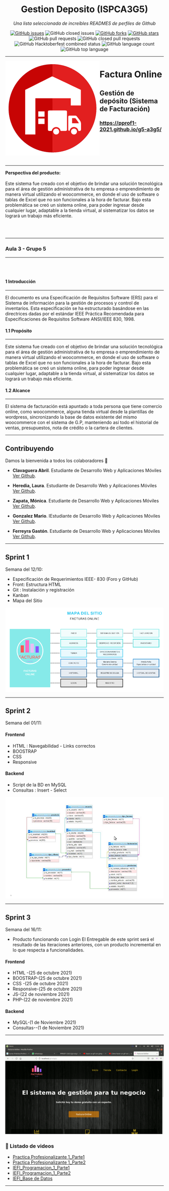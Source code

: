 
<h1 align="center">Gestion Deposito (ISPCA3G5)</h1>
<div align="center">


<i>Una lista seleccionada de increíbles READMES de perfiles de Github</i>

<a href="https://github.com/PPROF1-2021/g5-a3g5/issues"><img alt="GitHub issues" src="https://img.shields.io/github/issues/PPROF1-2021/g5-a3g5?style=for-the-badge"></a>
<img alt="GitHub closed issues" src="https://img.shields.io/github/issues-closed/PPROF1-2021/g5-a3g5?style=for-the-badge">
<a href="https://github.com/PPROF1-2021/g5-a3g5/network"><img alt="GitHub forks" src="https://img.shields.io/github/forks/PPROF1-2021/g5-a3g5?style=for-the-badge"></a>
<a href="https://github.com/PPROF1-2021/g5-a3g5/stargazers"><img alt="GitHub stars" src="https://img.shields.io/github/stars/PPROF1-2021/g5-a3g5?style=for-the-badge"></a>
<img alt="GitHub pull requests" src="https://img.shields.io/github/issues-pr/PPROF1-2021/g5-a3g5?style=for-the-badge">
<img alt="GitHub closed pull requests" src="https://img.shields.io/github/issues-pr-closed-raw/PPROF1-2021/g5-a3g5?style=for-the-badge">
<img alt="GitHub Hacktoberfest combined status" src="https://img.shields.io/github/hacktoberfest/2021/PPROF1-2021/g5-a3g5?style=for-the-badge">
<img alt="GitHub language count" src="https://img.shields.io/github/languages/count/PPROF1-2021/g5-a3g5?style=for-the-badge">
<img alt="GitHub top language" src="https://img.shields.io/github/languages/top/PPROF1-2021/g5-a3g5?style=for-the-badge">

</div>

---

<a href="url"><img src="https://github.com/PPROF1-2021/g5-a3g5/blob/master/img/Logo.png" align="left" height="300"></a>


# Factura Online
## Gestión de depósito (Sistema de Facturación)
### https://pprof1-2021.github.io/g5-a3g5/
<br>
<br>
<br>
<br>

####
---
**Perspectiva del producto:**
<br><br>
Este sistema fue creado con el objetivo de brindar una solución tecnológica para el área de gestión
administrativa de tu empresa o emprendimiento de manera virtual utilizando el woocommerce, en donde el
uso de software o tablas de Excel que no son funcionales a la hora de facturar. Bajo esta problemática se creó
un sistema online, para poder ingresar desde cualquier lugar, adaptable a la tienda virtual, al sistematizar los
datos se logrará un trabajo más eficiente.

<br>
<br>


---

###         Aula 3 -  Grupo 5
---
<br>
<br>

#### 1     Introducción
---
El documento es una Especificación de Requisitos Software (ERS) para el Sistema de información para la gestión de procesos y control de inventarios. Esta especificación se ha estructurado basándose en las directrices dadas por el estándar IEEE Práctica Recomendada para Especificaciones de Requisitos Software ANSI/IEEE 830, 1998.
<br>

#### 1.1         Propósito
---
Este sistema fue creado con el objetivo de brindar una solución tecnológica para el
área de gestión administrativa de tu empresa o emprendimiento de manera
virtual utilizando el woocommerce, en donde el uso de software o tablas de Excel
que no son funcionales a la hora de facturar.
Bajo esta problemática se creó un sistema online, para poder ingresar desde
cualquier lugar, adaptable a la tienda virtual, al sistematizar los datos se logrará
un trabajo más eficiente.
<br>

#### 1.2         Alcance
--- 
El sistema de facturación está apuntado a toda persona que tiene comercio online, como woocommerce, alguna tienda virtual desde la plantillas de wordpress, sincronizando la base de datos existente del mismo woocommerce con el sistema de G.P, manteniendo así todo el historial de ventas, presupuestos, nota de crédito o la cartera de clientes.



--- 

## Contribuyendo

Damos la bienvenida a todos los colaboradores 💙

- **Clavaguera Abril**. Estudiante de Desarrollo Web y Aplicaciones Móviles [Ver Github](https://github.com/Abrilc90).
- **Heredia, Laura**. Estudiante de Desarrollo Web y Aplicaciones Móviles [Ver Github](https://github.com/Lauraheredia).

- **Zapata, Mónica**. Estudiante de Desarrollo Web y Aplicaciones Móviles [Ver Github](https://github.com/MonicaVZapata).

- **Gonzalez Mario**. IEstudiante de Desarrollo Web y Aplicaciones Móviles [Ver Github](https://github.com/mariogonzalezispc).

- **Ferreyra Gastón**. Estudiante de Desarrollo Web y Aplicaciones Móviles [Ver Github](https://github.com/gastonloco).
--- 

## Sprint 1

Semana del 12/10:

- Especificación de Requerimientos IEEE- 830 (Foro y GitHub)
- Front: Estructura HTML
- Git : Instalación y registración
- Kanban
- Mapa del Sitio




<p align="center">
  <a>
    <img alt="Edit on CodeSandbox" src="https://github.com/PPROF1-2021/g5-a3g5/blob/master/img/mapa.png">
  </a>
</p>

--- 

## Sprint 2

Semana del 01/11:
#### Frontend

- HTML : Navegabilidad - Links correctos 
- BOOSTRAP
- CSS 
- Responsive
#### Backend

- Script de la BD en MySQL
- Consultas : Insert - Select


<p align="center">
  <a>
    <img alt="Edit on CodeSandbox" src="https://github.com/PPROF1-2021/g5-a3g5/blob/master/img/bd.png">
  </a>
</p>

--- 

## Sprint 3

Semana del 16/11:

- Producto funcionando con Login 
El Entregable de este sprint será el resultado de las iteraciones anteriores, con un producto incremental en lo que respecta a funcionalidades. 


#### Frontend
- HTML -(25 de octubre 2021)
- BOOSTRAP-(25 de octubre 2021)
- CSS -(25 de octubre 2021)
- Responsive-(25 de octubre 2021)
- JS-(22 de noviembre 2021)
- PHP-(22 de noviembre 2021)

#### Backend
- MySQL-(1 de Noviembre 2021)
- Consultas--(1 de Noviembre 2021)
--- 
<img alt="Awesome GitHub Profile Readme" src="img/sprin3.gif"> </img>
--- 

### 🎥 Listado de videos

<!-- YT:START -->
- [Practica Profesionalizante 1_Parte1][video1]
- [Practica Profesionalizante 1_Parte2][video2]
- [IEFI_Programacion_1_Parte1][video3]
- [IEFI_Programacion_1_Parte2][video4]
- [IEFI_Base de Datos][video5]

<!-- YT:END -->


---
[video1]: https://www.youtube.com/watch?v=oyQQRNPyZ0E
[video2]: https://www.youtube.com/watch?v=kpJN7WFziL4
[video3]: https://www.youtube.com/watch?v=ffQc45vwrT0&t=3s
[video4]: https://www.youtube.com/watch?v=OdESUNqbz74
[video5]: https://www.youtube.com/watch?v=YJ_Bg6fGyso&t=169s

